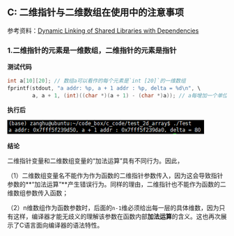 ## C: 二维指针与二维数组在使用中的注意事项

参考资料：[Dynamic Linking of Shared Libraries with Dependencies](https://stackoverflow.com/questions/26619897/dynamic-linking-of-shared-libraries-with-dependencies)

### 1.二维指针的元素是一维数组，二维指针的元素是指针

**测试代码**

```c
int a[10][20]; // 数组a可以看作的每个元素是`int [20]`的一维数组
fprintf(stdout, "a addr: %p, a + 1 addr : %p, delta = %d\n", \
        a, a + 1, (int)((char *)(a + 1) - (char *)a)); // a每增加一个单位, 地址变化sizeof(int [20])
```

**执行后**

![](/assets/c066_01.PNG)

**结论**

二维指针变量和二维数组变量的“加法运算”具有不同行为。因此，

（1）二维数组变量名不能作为作为函数的二维指针参数传入，因为这会导致指针参数的**“加法运算”**产生错误行为。同样的理由，二维指针也不能作为函数的二维数组参数传入函数；

（2）n维数组作为函数参数时，后面的`n-1`维必须给出每一层的具体维数，因为只有这样，编译器才能无歧义的理解该参数在函数内部**加法运算**的含义。这也再次展示了C语言面向编译器的语法特性。


